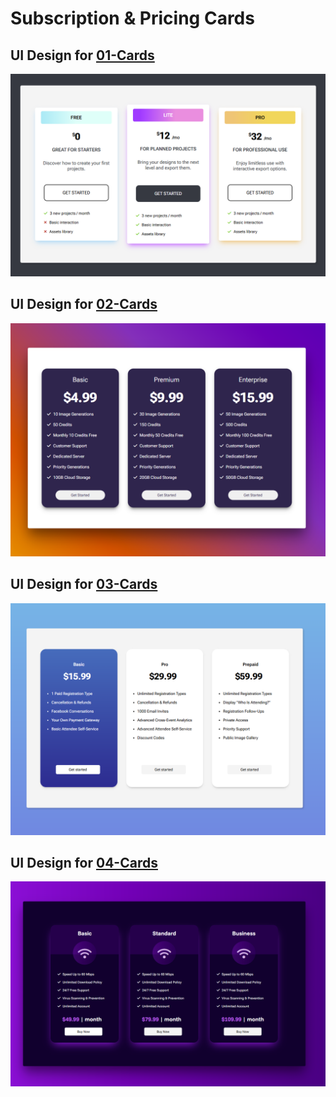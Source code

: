 # Subscription & Pricing Cards

## UI Design for [01-Cards](./01-Cards)
![01-Cards UI Design](./01-Cards/assets/demo.png)

## UI Design for [02-Cards](./02-Cards)
![02-Cards UI Design](./02-Cards/assets/demo.png)

## UI Design for [03-Cards](./03-Cards)
![03-Cards UI Design](./03-Cards/assets/demo.png)

## UI Design for [04-Cards](./04-Cards)
![04-Cards UI Design](./04-Cards/assets/demo.png)